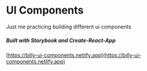 # UI Components

Just me practicing building different ui components

##### Built with Storybook and Create-React-App

[https://billy-ui-components.netlify.app](https://billy-ui-components.netlify.app)
